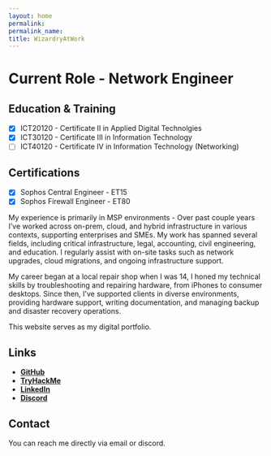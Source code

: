 ```yaml
---
layout: home
permalink: 
permalink_name:
title: WizardryAtWork
---
```


# Current Role - Network Engineer

## Education & Training
- [X] ICT20120 - Certificate II in Applied Digital Technolgies
- [X] ICT30120 - Certificate III in Information Technology
- [ ] ICT40120 - Certificate IV in Information Technology (Networking)
  
## Certifications
- [X] Sophos Central Engineer - ET15
- [X] Sophos Firewall Engineer - ET80

My experience is primarily in MSP environments - Over past couple years I’ve worked across on-prem, cloud, and hybrid infrastructure in various contexts, supporting enterprises and SMEs. My work has spanned several fields, including critical infrastructure, legal, accounting, civil engineering, and education. I regularly assist with on-site tasks such as network upgrades, cloud migrations, and ongoing infrastructure support.

My career began at a local repair shop when I was 14, I honed my technical skills by troubleshooting and repairing hardware, from iPhones to consumer desktops. Since then, I’ve supported clients in diverse environments, providing hardware support, writing documentation, and managing backup and disaster recovery operations.

This website serves as my digital portfolio. 

## Links

- **[GitHub]( https://github.com/yokoszn)**
- **[TryHackMe](https://tryhackme.com/r/p/yokoszn)**
- **[LinkedIn](https://au.linkedin.com/in/clay-townsend-755177277)**
- **[Discord](https://discord.gg/nDyWQzNwmC)**

## Contact

You can reach me directly via email or discord. 
